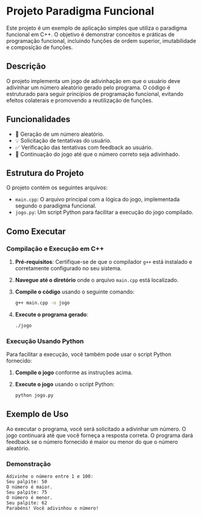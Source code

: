 # Projeto Paradigma Funcional

Este projeto é um exemplo de aplicação simples que utiliza o paradigma funcional em C++. O objetivo é demonstrar conceitos e práticas de programação funcional, incluindo funções de ordem superior, imutabilidade e composição de funções.

## Descrição

O projeto implementa um jogo de adivinhação em que o usuário deve adivinhar um número aleatório gerado pelo programa. O código é estruturado para seguir princípios de programação funcional, evitando efeitos colaterais e promovendo a reutilização de funções.

## Funcionalidades

- 🎲 Geração de um número aleatório.
- 💡 Solicitação de tentativas do usuário.
- ✅ Verificação das tentativas com feedback ao usuário.
- 🔄 Continuação do jogo até que o número correto seja adivinhado.

## Estrutura do Projeto

O projeto contém os seguintes arquivos:

- `main.cpp`: O arquivo principal com a lógica do jogo, implementada segundo o paradigma funcional.
- `jogo.py`: Um script Python para facilitar a execução do jogo compilado.

## Como Executar

### Compilação e Execução em C++

1. **Pré-requisitos**: Certifique-se de que o compilador `g++` está instalado e corretamente configurado no seu sistema.
2. **Navegue até o diretório** onde o arquivo `main.cpp` está localizado.
3. **Compile o código** usando o seguinte comando:

    ```bash
    g++ main.cpp -o jogo
    ```

4. **Execute o programa gerado**:

    ```bash
    ./jogo
    ```

### Execução Usando Python

Para facilitar a execução, você também pode usar o script Python fornecido:

1. **Compile o jogo** conforme as instruções acima.
2. **Execute o jogo** usando o script Python:

    ```bash
    python jogo.py
    ```

## Exemplo de Uso

Ao executar o programa, você será solicitado a adivinhar um número. O jogo continuará até que você forneça a resposta correta. O programa dará feedback se o número fornecido é maior ou menor do que o número aleatório.

### Demonstração

```plaintext
Adivinhe o número entre 1 e 100:
Seu palpite: 50
O número é maior.
Seu palpite: 75
O número é menor.
Seu palpite: 62
Parabéns! Você adivinhou o número!
